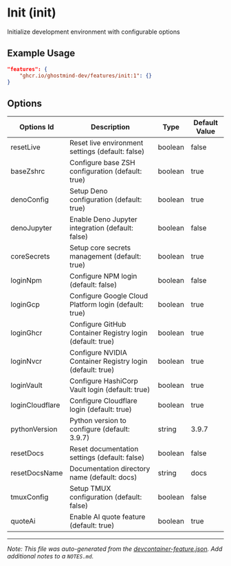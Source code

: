 
# Init (init)

Initialize development environment with configurable options

## Example Usage

```json
"features": {
    "ghcr.io/ghostmind-dev/features/init:1": {}
}
```

## Options

| Options Id | Description | Type | Default Value |
|-----|-----|-----|-----|
| resetLive | Reset live environment settings (default: false) | boolean | false |
| baseZshrc | Configure base ZSH configuration (default: true) | boolean | true |
| denoConfig | Setup Deno configuration (default: true) | boolean | true |
| denoJupyter | Enable Deno Jupyter integration (default: false) | boolean | false |
| coreSecrets | Setup core secrets management (default: true) | boolean | true |
| loginNpm | Configure NPM login (default: false) | boolean | false |
| loginGcp | Configure Google Cloud Platform login (default: true) | boolean | true |
| loginGhcr | Configure GitHub Container Registry login (default: true) | boolean | true |
| loginNvcr | Configure NVIDIA Container Registry login (default: true) | boolean | true |
| loginVault | Configure HashiCorp Vault login (default: true) | boolean | true |
| loginCloudflare | Configure Cloudflare login (default: true) | boolean | true |
| pythonVersion | Python version to configure (default: 3.9.7) | string | 3.9.7 |
| resetDocs | Reset documentation settings (default: false) | boolean | false |
| resetDocsName | Documentation directory name (default: docs) | string | docs |
| tmuxConfig | Setup TMUX configuration (default: false) | boolean | false |
| quoteAi | Enable AI quote feature (default: true) | boolean | true |



---

_Note: This file was auto-generated from the [devcontainer-feature.json](https://github.com/ghostmind-dev/features/blob/main/features/src/init/devcontainer-feature.json).  Add additional notes to a `NOTES.md`._
